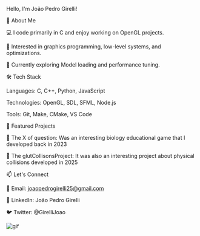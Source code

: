 Hello, I'm João Pedro Girelli!

🚀 About Me

💻 I code primarily in C and enjoy working on OpenGL projects.

🎯 Interested in graphics programming, low-level systems, and optimizations.

🌱 Currently exploring Model loading and performance tuning.

🛠️ Tech Stack

Languages: C, C++, Python, JavaScript

Technologies: OpenGL, SDL, SFML, Node.js

Tools: Git, Make, CMake, VS Code

📌 Featured Projects

🔹 The X of question: 
Was an interesting biology educational game that I developed back in 2023

🔹 The glutCollisonsProject: 
It was also an interesting project about physical collisions developed in 2025 

📫 Let's Connect

📧 Email: joaopedrogirelli25@gmail.com

🔗 LinkedIn: João Pedro Girelli

🐦 Twitter: @GirelliJoao

![gif]([gollwer-monkey.gif](https://tenor.com/pt-BR/view/monkey-swinging-monkey-transparent-gif-16684611831400591235))
